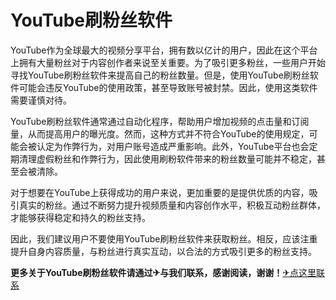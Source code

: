 # YouTube刷粉丝软件

YouTube作为全球最大的视频分享平台，拥有数以亿计的用户，因此在这个平台上拥有大量粉丝对于内容创作者来说至关重要。为了吸引更多粉丝，一些用户开始寻找YouTube刷粉丝软件来提高自己的粉丝数量。但是，使用YouTube刷粉丝软件可能会违反YouTube的使用政策，甚至导致账号被封禁。因此，使用这类软件需要谨慎对待。

YouTube刷粉丝软件通常通过自动化程序，帮助用户增加视频的点击量和订阅量，从而提高用户的曝光度。然而，这种方式并不符合YouTube的使用规定，可能会被认定为作弊行为，对用户账号造成严重影响。此外，YouTube平台也会定期清理虚假粉丝和作弊行为，因此使用刷粉软件带来的粉丝数量可能并不稳定，甚至会被清除。

对于想要在YouTube上获得成功的用户来说，更加重要的是提供优质的内容，吸引真实的粉丝。通过不断努力提升视频质量和内容创作水平，积极互动粉丝群体，才能够获得稳定和持久的粉丝支持。

因此，我们建议用户不要使用YouTube刷粉丝软件来获取粉丝。相反，应该注重提升自身内容质量，与粉丝进行真实互动，以合法的方式吸引更多的粉丝支持。

**更多关于YouTube刷粉丝软件请通过✈与我们联系，感谢阅读，谢谢！**[✈点这里联系](https://ww.k02.cc)